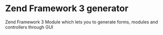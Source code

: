 # Zend Framework 3 generator

Zend Framework 3 Module which lets you to generate forms, modules and controllers through GUI 

